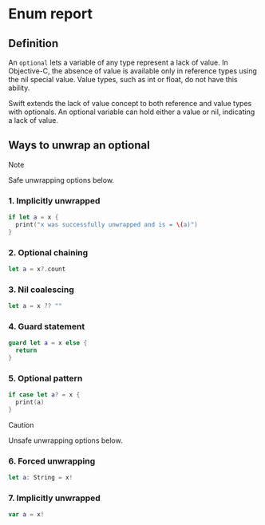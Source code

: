 # Enum report 

## Definition

An `optional` lets a variable of any type represent a lack of value. In Objective-C, the absence of value is available only in reference types using the nil special value. Value types, such as int or float, do not have this ability.

Swift extends the lack of value concept to both reference and value types with optionals. An optional variable can hold either a value or nil, indicating a lack of value.

## Ways to unwrap an optional

> [!NOTE]  
> Safe unwrapping options below.

### 1. Implicitly unwrapped
```swift
if let a = x {
  print("x was successfully unwrapped and is = \(a)")
}
```

### 2. Optional chaining
```swift
let a = x?.count
```

### 3. Nil coalescing
```swift
let a = x ?? ""
```

### 4. Guard statement
```swift
guard let a = x else {
  return
}
```

### 5. Optional pattern
```swift
if case let a? = x {
  print(a)
}
```

> [!CAUTION]
> Unsafe unwrapping options below.

### 6. Forced unwrapping
```swift
let a: String = x!
```

### 7. Implicitly unwrapped
```swift
var a = x!
```